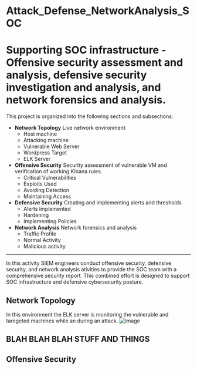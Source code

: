 # Attack_Defense_NetworkAnalysis_SOC
# Supporting SOC infrastructure - Offensive security assessment and analysis, defensive security investigation and analysis, and network forensics and analysis.

[comment]: # (02272022)

This project is organized into the following sections and subsections:
- **Network Topology** Live network environment
    - Host machine
    - Attacking machine
    - Vulnerable Web Server
    - Wordpress Target
    - ELK Server
- **Offensive Security** Security assessment of vulnerable VM and verification of working Kibana rules.
    - Critical Vulnerabilities
    - Exploits Used
    - Avoiding Detection
    - Maintaining Access   
- **Defensive Security** Creating and implementing alerts and thresholds
    - Alerts Implemented
    - Hardening
    - Implementing Policies
- **Network Analysis** Network forensics and analysis
    - Traffic Profile
    - Normal Activity
    - Malicious activity
___

In this activity SIEM engineers conduct offensive security, defensive security, and network analysis ativities to provide the SOC team with a comprehensive security report. This combined effort is designed to support SOC infrastructure and defensive cybersecurity posture. 

## Network Topology

In this environment the ELK server is monitoring the vulnerable and taregeted machines while an during an attack. 
![image](LINKTOIMAAGEINGITHUBREPOSITORY)

BLAH BLAH BLAH STUFF AND THINGS
---
## Offensive Security
